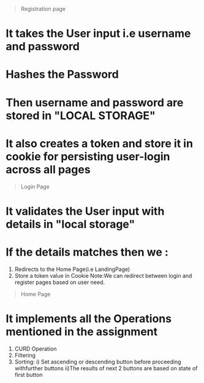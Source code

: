 > Registration page

# It takes the User input i.e username and password

# Hashes the Password

# Then username and password are stored in "LOCAL STORAGE"

# It also creates a token and store it in cookie for persisting user-login across all pages

> Login Page

# It validates the User input with details in "local storage"

# If the details matches then we :

1. Redirects to the Home Page(i.e LandingPage)
2. Store a token value in Cookie Note:We can redirect between login and register
   pages based on user need.

> Home Page

# It implements all the Operations mentioned in the assignment

1.  CURD Operation
2.  Filtering
3.  Sorting: i) Set ascending or descending button before proceeding withfurther
    buttons ii)The results of next 2 buttons are based on state of first button
